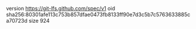 version https://git-lfs.github.com/spec/v1
oid sha256:80301afe113c753b857dfae0473fb8133ff90e7d3c5b7c5763633885ca70723d
size 924
